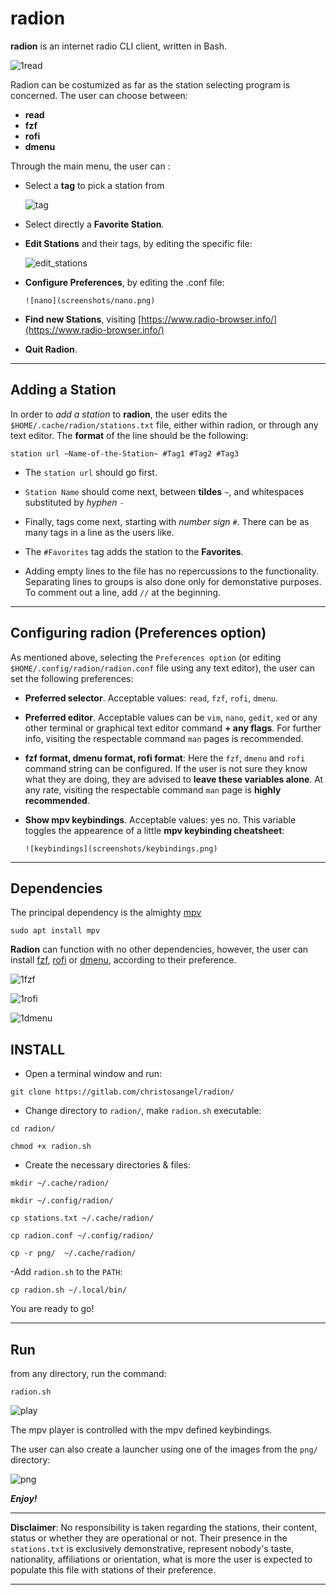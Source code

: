 # radion

**radion** is an internet radio CLI client, written in Bash.

![1read](screenshots/1read.png)

Radion can be costumized as far as the station selecting program is concerned. The user can choose between:

- **read**
- **fzf**
- **rofi**
- **dmenu**

Through the main menu, the user can :

- Select a **tag** to pick a station from

    ![tag](screenshots/tag.png)

- Select directly  a  **Favorite Station**.

- **Edit Stations** and their tags, by editing the specific file:

     ![edit_stations](screenshots/edit_stations.png)

- **Configure Preferences**, by editing the .conf file:

      ![nano](screenshots/nano.png)

- **Find new Stations**, visiting [https://www.radio-browser.info/](https://www.radio-browser.info/)

- **Quit Radion**.

---
## Adding a Station

In order to *add a station* to **radion**, the user edits the `$HOME/.cache/radion/stations.txt` file, either within radion, or through any text editor.
The **format** of the line should be the following:

`station url ~Name-of-the-Station~ #Tag1 #Tag2 #Tag3`

- The `station url` should go first.
- `Station Name` should come next, between **tildes** `~`, and whitespaces substituted by *hyphen* `-`
- Finally, tags come next, starting with *number sign* `#`. There can be as many tags in a line as the users like.
-  The `#Favorites` tag adds the station to the **Favorites**.

- Adding empty lines to the file has no repercussions to the functionality. Separating lines to groups is also done only for demonstative purposes. To comment out a line, add `//` at the beginning.

---
## Configuring radion (Preferences option)

As mentioned above, selecting the `Preferences option` (or editing `$HOME/.config/radion/radion.conf` file using any text editor), the user can set the following preferences:

- **Preferred selector**. Acceptable values: `read`, `fzf`, `rofi`, `dmenu`.
- **Preferred editor**. Acceptable values can be `vim`, `nano`, `gedit`, `xed` or any other terminal or graphical text editor command **+ any flags**. For further info, visiting the respectable command `man` pages is  recommended.
- **fzf format, dmenu format, rofi format**: Here the `fzf`,  `dmenu` and `rofi` command string can be configured. If the user is not sure they know what they are doing, they are advised to **leave these variables alone**. At any rate, visiting the respectable command `man` page is **highly recommended**.
- **Show mpv keybindings**. Acceptable values: yes no. This variable toggles the appearence of a little **mpv keybinding cheatsheet**:

      ![keybindings](screenshots/keybindings.png)



---


## Dependencies

The principal dependency is the almighty [mpv](https://mpv.io/)

```
sudo apt install mpv
```

**Radion** can function with no other dependencies, however, the user can install [fzf](https://github.com/junegunn/fzf), [rofi](https://github.com/davatorium/rofi) or [dmenu](https://tools.suckless.org/dmenu/), according to their preference.

![1fzf](screenshots/1fzf.png)

![1rofi](screenshots/1rofi.png)

![1dmenu](screenshots/1dmenu.png)

## INSTALL

- Open a terminal window and run:

```
git clone https://gitlab.com/christosangel/radion/
```

- Change directory to `radion/`, make `radion.sh` executable:

```
cd radion/

chmod +x radion.sh
```

- Create the necessary directories & files:

```
mkdir ~/.cache/radion/

mkdir ~/.config/radion/

cp stations.txt ~/.cache/radion/

cp radion.conf ~/.config/radion/

cp -r png/  ~/.cache/radion/
```

-Add `radion.sh` to the `PATH`:

```
cp radion.sh ~/.local/bin/
```
You are ready to go!

---

## Run

from any directory, run the command:

```
radion.sh
```
![play](screenshots/play.png)

The mpv player is controlled with the mpv defined keybindings.

The user can also create a launcher using one of the images from the `png/` directory:

![png](screenshots/png.png)

***Enjoy!***

---
**Disclaimer**: No responsibility is taken regarding the stations, their content, status or whether they are operational or not. Their presence in the `stations.txt` is exclusively demonstrative, represent nobody's taste, nationality, affiliations or orientation, what is more the user is expected to populate this file with stations of their preference.

---
